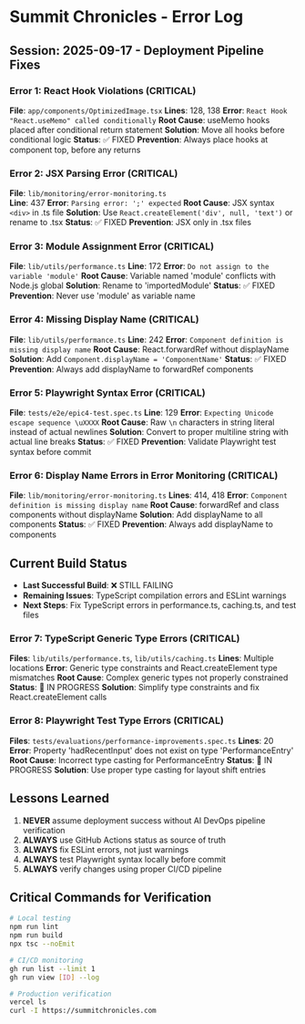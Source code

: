 # Summit Chronicles - Error Log

## Session: 2025-09-17 - Deployment Pipeline Fixes

### Error 1: React Hook Violations (CRITICAL)
**File**: `app/components/OptimizedImage.tsx`
**Lines**: 128, 138
**Error**: `React Hook "React.useMemo" called conditionally`
**Root Cause**: useMemo hooks placed after conditional return statement
**Solution**: Move all hooks before conditional logic
**Status**: ✅ FIXED
**Prevention**: Always place hooks at component top, before any returns

### Error 2: JSX Parsing Error (CRITICAL)
**File**: `lib/monitoring/error-monitoring.ts`  
**Line**: 437
**Error**: `Parsing error: ';' expected`
**Root Cause**: JSX syntax `<div>` in .ts file
**Solution**: Use `React.createElement('div', null, 'text')` or rename to .tsx
**Status**: ✅ FIXED
**Prevention**: JSX only in .tsx files

### Error 3: Module Assignment Error (CRITICAL)
**File**: `lib/utils/performance.ts`
**Line**: 172
**Error**: `Do not assign to the variable 'module'`
**Root Cause**: Variable named 'module' conflicts with Node.js global
**Solution**: Rename to 'importedModule'
**Status**: ✅ FIXED
**Prevention**: Never use 'module' as variable name

### Error 4: Missing Display Name (CRITICAL)
**File**: `lib/utils/performance.ts`
**Line**: 242
**Error**: `Component definition is missing display name`
**Root Cause**: React.forwardRef without displayName
**Solution**: Add `Component.displayName = 'ComponentName'`
**Status**: ✅ FIXED
**Prevention**: Always add displayName to forwardRef components

### Error 5: Playwright Syntax Error (CRITICAL)
**File**: `tests/e2e/epic4-test.spec.ts`
**Line**: 129
**Error**: `Expecting Unicode escape sequence \uXXXX`
**Root Cause**: Raw `\n` characters in string literal instead of actual newlines
**Solution**: Convert to proper multiline string with actual line breaks
**Status**: ✅ FIXED
**Prevention**: Validate Playwright test syntax before commit

### Error 6: Display Name Errors in Error Monitoring (CRITICAL)
**File**: `lib/monitoring/error-monitoring.ts`
**Lines**: 414, 418
**Error**: `Component definition is missing display name`
**Root Cause**: forwardRef and class components without displayName
**Solution**: Add displayName to all components
**Status**: ✅ FIXED
**Prevention**: Always add displayName to components

## Current Build Status
- **Last Successful Build**: ❌ STILL FAILING
- **Remaining Issues**: TypeScript compilation errors and ESLint warnings
- **Next Steps**: Fix TypeScript errors in performance.ts, caching.ts, and test files

### Error 7: TypeScript Generic Type Errors (CRITICAL)
**Files**: `lib/utils/performance.ts`, `lib/utils/caching.ts`
**Lines**: Multiple locations
**Error**: Generic type constraints and React.createElement type mismatches
**Root Cause**: Complex generic types not properly constrained
**Status**: 🔄 IN PROGRESS
**Solution**: Simplify type constraints and fix React.createElement calls

### Error 8: Playwright Test Type Errors (CRITICAL)
**Files**: `tests/evaluations/performance-improvements.spec.ts`
**Lines**: 20
**Error**: Property 'hadRecentInput' does not exist on type 'PerformanceEntry'
**Root Cause**: Incorrect type casting for PerformanceEntry
**Status**: 🔄 IN PROGRESS
**Solution**: Use proper type casting for layout shift entries

## Lessons Learned
1. **NEVER** assume deployment success without AI DevOps pipeline verification
2. **ALWAYS** use GitHub Actions status as source of truth
3. **ALWAYS** fix ESLint errors, not just warnings
4. **ALWAYS** test Playwright syntax locally before commit
5. **ALWAYS** verify changes using proper CI/CD pipeline

## Critical Commands for Verification
```bash
# Local testing
npm run lint
npm run build
npx tsc --noEmit

# CI/CD monitoring  
gh run list --limit 1
gh run view [ID] --log

# Production verification
vercel ls
curl -I https://summitchronicles.com
```